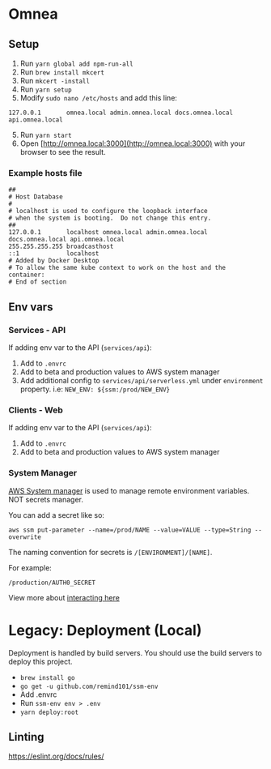# Omnea



## Setup
1) Run `yarn global add npm-run-all`
2) Run `brew install mkcert`
3) Run `mkcert -install`
4) Run `yarn setup`
5) Modify `sudo nano /etc/hosts` and add this line:

```
127.0.0.1       omnea.local admin.omnea.local docs.omnea.local api.omnea.local
```

5) Run `yarn start`
6) Open [http://omnea.local:3000](http://omnea.local:3000) with your browser to see the result.


### Example hosts file

```
##
# Host Database
#
# localhost is used to configure the loopback interface
# when the system is booting.  Do not change this entry.
##
127.0.0.1       localhost omnea.local admin.omnea.local docs.omnea.local api.omnea.local
255.255.255.255 broadcasthost
::1             localhost
# Added by Docker Desktop
# To allow the same kube context to work on the host and the container:
# End of section
```
## Env vars


### Services - API


If adding env var to the API (`services/api`):

1. Add to `.envrc`
2. Add to beta and production values to AWS system manager
3. Add additional config to `services/api/serverless.yml` under `environment` property. i.e: `NEW_ENV: ${ssm:/prod/NEW_ENV}`

### Clients - Web

If adding env var to the API (`services/api`):

1. Add to `.envrc`
2. Add to beta and production values to AWS system manager

### System Manager

[AWS System manager](https://console.aws.amazon.com/systems-manager/parameters/?region=us-east-1&tab=Table) is used to manage remote environment variables. NOT secrets manager. 

You can add a secret like so:
```
aws ssm put-parameter --name=/prod/NAME --value=VALUE --type=String --overwrite
```

The naming convention for secrets is `/[ENVIRONMENT]/[NAME]`.

For example:
```
/production/AUTH0_SECRET
```

View more about [interacting here](https://docs.aws.amazon.com/cli/latest/reference/secretsmanager/create-secret.html)

# Legacy: Deployment (Local)

Deployment is handled by build servers. You should use the build servers to deploy this project.

- `brew install go`
- `go get -u github.com/remind101/ssm-env`
- Add .envrc
- Run `ssm-env env > .env `
- `yarn deploy:root`




## Linting

https://eslint.org/docs/rules/


